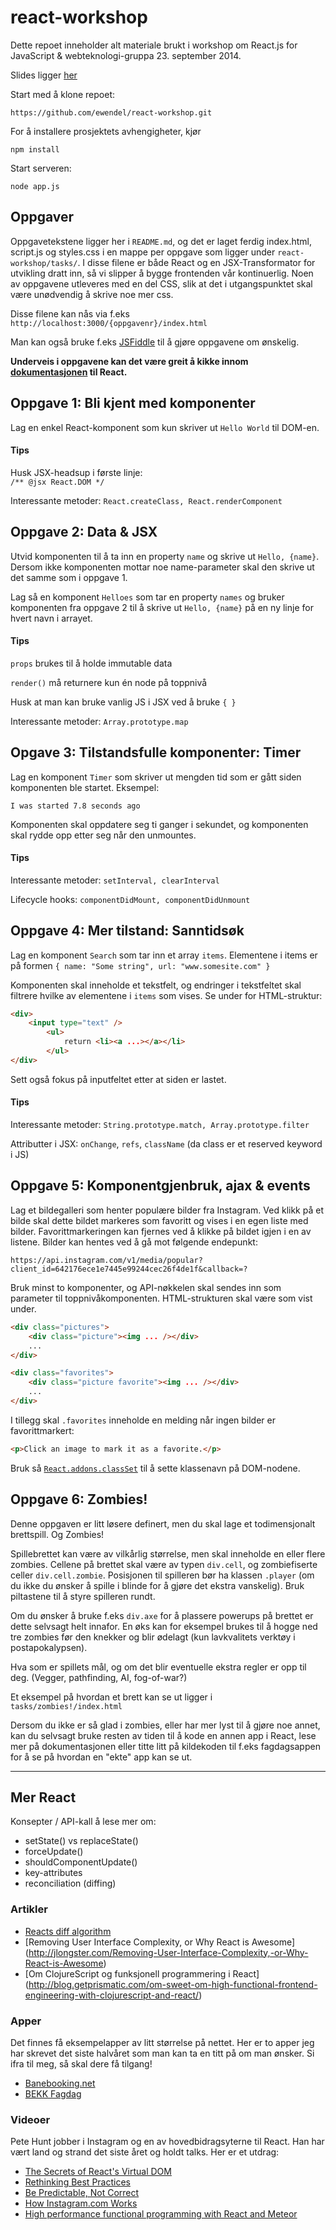 # react-workshop

Dette repoet inneholder alt materiale brukt i workshop om React.js for JavaScript & webteknologi-gruppa 23. september 2014.

Slides ligger [her](https://github.com/ewendel/react-workshop/blob/master/slides/slides.pdf?raw=true)

Start med å klone repoet:

```
https://github.com/ewendel/react-workshop.git
```

For å installere prosjektets avhengigheter, kjør 

```
npm install
```

Start serveren:

```
node app.js
```


## Oppgaver

Oppgavetekstene ligger her i `README.md`, og det er laget ferdig index.html, script.js og styles.css i en mappe per oppgave som ligger under `react-workshop/tasks/`. I disse filene er både React og en JSX-Transformator for utvikling dratt inn, så vi slipper å bygge frontenden vår kontinuerlig. Noen av oppgavene utleveres med en del CSS, slik at det i utgangspunktet skal være unødvendig å skrive noe mer css.

Disse filene kan nås via f.eks `http://localhost:3000/{oppgavenr}/index.html`

Man kan også bruke f.eks [JSFiddle](www.jsfiddle.net) til å gjøre oppgavene om ønskelig.

**Underveis i oppgavene kan det være greit å kikke innom [dokumentasjonen](http://facebook.github.io/react/docs/) til React.**

## Oppgave 1: Bli kjent med komponenter

Lag en enkel React-komponent som kun skriver ut `Hello World` til DOM-en.

#### Tips

Husk JSX-headsup i første linje:<br>
`/** @jsx React.DOM */`

Interessante metoder: 
`React.createClass, React.renderComponent`

## Oppgave 2: Data & JSX

Utvid komponenten til å ta inn en property `name` og skrive ut `Hello, {name}`.<br>
Dersom ikke komponenten mottar noe name-parameter skal den skrive ut det samme som i oppgave 1.

Lag så en komponent `Helloes` som tar en property `names` og bruker komponenten fra oppgave 2 til å skrive ut `Hello, {name}` på en ny linje for hvert navn i arrayet.

#### Tips

`props` brukes til å holde immutable data

`render()` må returnere kun én node på toppnivå

Husk at man kan bruke vanlig JS i JSX ved å bruke `{ }`

Interessante metoder: `Array.prototype.map`

## Opgave 3: Tilstandsfulle komponenter: Timer

Lag en komponent `Timer` som skriver ut mengden tid som er gått siden komponenten ble startet. Eksempel:

`I was started 7.8 seconds ago`

Komponenten skal oppdatere seg ti ganger i sekundet, og komponenten skal rydde opp etter seg når den unmountes.

#### Tips

Interessante metoder:
`setInterval, clearInterval`

Lifecycle hooks:
`componentDidMount, componentDidUnmount`

## Oppgave 4: Mer tilstand: Sanntidsøk

Lag en komponent `Search` som tar inn et array `items`. Elementene i items er på formen `{ name: "Some string", url: "www.somesite.com" }`

Komponenten skal inneholde et tekstfelt, og endringer i tekstfeltet skal filtrere hvilke av elementene i `items` som vises. Se under for HTML-struktur:

```html
<div>
	<input type="text" />
		<ul> 
			return <li><a ...></a></li>
		</ul>
</div>
```

Sett også fokus på inputfeltet etter at siden er lastet.

#### Tips

Interessante metoder: `String.prototype.match, Array.prototype.filter`

Attributter i JSX: `onChange`, `refs`, `className` (da class er et reserved keyword i JS)

## Oppgave 5: Komponentgjenbruk, ajax & events

Lag et bildegalleri som henter populære bilder fra Instagram. Ved klikk på et bilde skal dette bildet markeres som favoritt og vises i en egen liste med bilder. Favorittmarkeringen kan fjernes ved å klikke på bildet igjen i en av listene. Bilder kan hentes ved å gå mot følgende endepunkt:

`https://api.instagram.com/v1/media/popular?client_id=642176ece1e7445e99244cec26f4de1f&callback=?`

Bruk minst to komponenter, og API-nøkkelen skal sendes inn som parameter til toppnivåkomponenten. HTML-strukturen skal være som vist under.

```html
<div class="pictures">
	<div class="picture"><img ... /></div>
	...
</div>

<div class="favorites">
	<div class="picture favorite"><img ... /></div>
	...
</div>
```

I tillegg skal `.favorites` inneholde en melding når ingen bilder er favorittmarkert:

```html
<p>Click an image to mark it as a favorite.</p>
```

Bruk så [`React.addons.classSet`](http://facebook.github.io/react/docs/addons.html) til å sette klassenavn på DOM-nodene.

## Oppgave 6: Zombies!

Denne oppgaven er litt løsere definert, men du skal lage et todimensjonalt brettspill. Og Zombies!

Spillebrettet kan være av vilkårlig størrelse, men skal inneholde en eller flere zombies. Cellene på brettet skal være av typen `div.cell`, og zombiefiserte celler `div.cell.zombie`. Posisjonen til spilleren bør ha klassen `.player` (om du ikke du ønsker å spille i blinde for å gjøre det ekstra vanskelig). Bruk piltastene til å styre spilleren rundt.

Om du ønsker å bruke f.eks `div.axe` for å plassere powerups på brettet er dette selvsagt helt innafor. En øks kan for eksempel brukes til å hogge ned tre zombies før den knekker og blir ødelagt (kun lavkvalitets verktøy i postapokalypsen). 

Hva som er spillets mål, og om det blir eventuelle ekstra regler er opp til deg. (Vegger, pathfinding, AI, fog-of-war?)

Et eksempel på hvordan et brett kan se ut ligger i `tasks/zombies!/index.html`

Dersom du ikke er så glad i zombies, eller har mer lyst til å gjøre noe annet, kan du selvsagt bruke resten av tiden til å kode en annen app i React, lese mer på dokumentasjonen eller titte litt på kildekoden til f.eks fagdagsappen for å se på hvordan en "ekte" app kan se ut.

<hr>

## Mer React

Konsepter / API-kall å lese mer om:

* setState() vs replaceState()
* forceUpdate()
* shouldComponentUpdate()
* key-attributes
* reconciliation (diffing)

### Artikler

* [Reacts diff algorithm](http://calendar.perfplanet.com/2013/diff/)
* [Removing User Interface Complexity, or Why React is Awesome] (http://jlongster.com/Removing-User-Interface-Complexity,-or-Why-React-is-Awesome)
* [Om ClojureScript og funksjonell programmering i React] (http://blog.getprismatic.com/om-sweet-om-high-functional-frontend-engineering-with-clojurescript-and-react/)

### Apper

Det finnes få eksempelapper av litt størrelse på nettet. Her er to apper jeg har skrevet det siste halvåret som man kan ta en titt på om man ønsker. Si ifra til meg, så skal dere få tilgang!

* [Banebooking.net](www.banebooking.net)
* [BEKK Fagdag](https://fagdag.bekk.no)

### Videoer

Pete Hunt jobber i Instagram og en av hovedbidragsyterne til React. Han har vært land og strand det siste året og holdt talks. Her er et utdrag:

* [The Secrets of React's Virtual DOM](https://www.youtube.com/watch?v=-DX3vJiqxm4)
* [Rethinking Best Practices](https://www.youtube.com/watch?v=x7cQ3mrcKaY)
* [Be Predictable, Not Correct](https://www.youtube.com/watch?v=h3KksH8gfcQ)
* [How Instagram.com Works](https://www.youtube.com/watch?v=VkTCL6Nqm6Y)
* [High performance functional programming with React and Meteor](https://www.youtube.com/watch?v=qqVbr_LaCIo)

